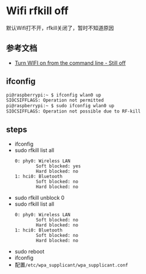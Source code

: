 # Wifi rfkill off

默认Wifi打不开，rfkill关闭了，暂时不知道原因

## 参考文档

* [Turn WIFI on from the command line - Still off](https://www.raspberrypi.org/forums/viewtopic.php?t=206223)

## ifconfig

```bash
pi@raspberrypi:~ $ ifconfig wlan0 up
SIOCSIFFLAGS: Operation not permitted
pi@raspberrypi:~ $ sudo ifconfig wlan0 up
SIOCSIFFLAGS: Operation not possible due to RF-kill
```

## steps

* ifconfig
* sudo rfkill list all
  ```
  0: phy0: Wireless LAN
          Soft blocked: yes
          Hard blocked: no
  1: hci0: Bluetooth
          Soft blocked: no
          Hard blocked: no
  ```
* sudo rfkill unblock 0
* sudo rfkill list all
  ```
  0: phy0: Wireless LAN
          Soft blocked: no
          Hard blocked: no
  1: hci0: Bluetooth
          Soft blocked: no
          Hard blocked: no
  ```
* sudo reboot
* ifconfig
* 配置`/etc/wpa_supplicant/wpa_supplicant.conf`
